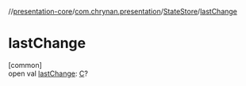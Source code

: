 //[presentation-core](../../../index.md)/[com.chrynan.presentation](../index.md)/[StateStore](index.md)/[lastChange](last-change.md)

# lastChange

[common]\
open val [lastChange](last-change.md): [C](index.md)?
